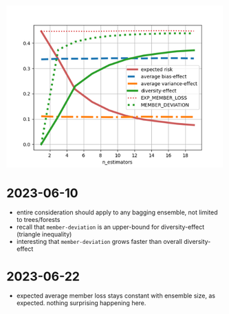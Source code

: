 
![Plot](plot.png)

# 2023-06-10
- entire consideration should apply to any bagging ensemble, not limited to trees/forests
- recall that `member-deviation` is an upper-bound for diversity-effect (triangle inequality)
- interesting that `member-deviation` grows faster than overall diversity-effect

# 2023-06-22
- expected average member loss stays constant with ensemble size, as expected. nothing surprising happening here.
